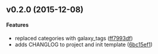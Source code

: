 <a name="v0.2.0"></a>
## v0.2.0 (2015-12-08)


#### Features

*   replaced categories with galaxy_tags ([ff7993df](https://github.com/weareinteractive/gem-ansible-role/commit/ff7993df8e96a3f03bb245e614b3793a2dcf795f))
*   adds CHANGLOG to project and init template ([6bc15ef1](https://github.com/weareinteractive/gem-ansible-role/commit/6bc15ef1710bca3fee645b00e28863f57982f570))



